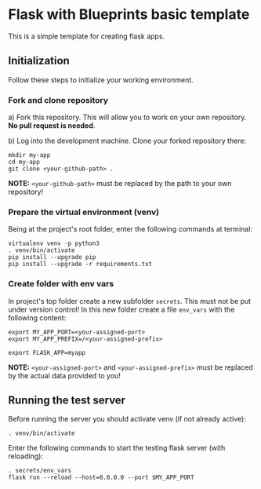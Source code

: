 # Flask with Blueprints basic template
This is a simple template for creating flask apps.

## Initialization
Follow these steps to initialize your working environment.

### Fork and clone repository

a) Fork this repository. This will allow you to work on your own repository. **No pull request is needed**.

b) Log into the development machine. Clone your forked repository there:

	mkdir my-app
	cd my-app
	git clone <your-github-path> .

**NOTE:** `<your-github-path>` must be replaced by the path to your own repository!


### Prepare the virtual environment (venv)

Being at the project's root folder, enter the following commands at terminal:

	virtualenv venv -p python3
	. venv/bin/activate
	pip install --upgrade pip
	pip install --upgrade -r requirements.txt 

### Create folder with env vars
In project's top folder create a new subfolder `secrets`. This must not be put under version control! In this new folder create a file `env_vars` with the following content:

	export MY_APP_PORT=<your-assigned-port>
	export MY_APP_PREFIX=/<your-assigned-prefix>

	export FLASK_APP=myapp

**NOTE:** `<your-assigned-port>` and `<your-assigned-prefix>` must be replaced by the actual data provided to you!

## Running the test server
Before running the server you should activate venv (if not already active):

	. venv/bin/activate

Enter the following commands to start the testing flask server (with reloading):

	. secrets/env_vars
	flask run --reload --host=0.0.0.0 --port $MY_APP_PORT


